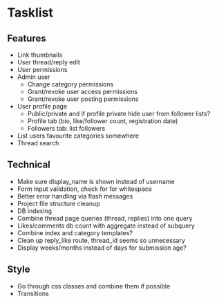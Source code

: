 # Tasklist

## Features
- Link thumbnails
- User thread/reply edit
- User permissions
- Admin user
    - Change category permissions
    - Grant/revoke user access permissions
    - Grant/revoke user posting permissions
- User profile page
    - Public/private and if profile private hide user from follower lists?
    - Profile tab (bio, like/follower count, registration date)
    - Followers tab: list followers
- List users favourite categories somewhere
- Thread search


## Technical
- Make sure display_name is shown instead of username
- Form input validation, check for for whitespace
- Better error handling via flash messages
- Project file structure cleanup
- DB indexing
- Combine thread page queries (thread, replies) into one query
- Likes/comments db count with aggregate instead of subquery
- Combine index and category templates?
- Clean up reply_like route, thread_id seems so unnecessary
- Display weeks/months instead of days for submission age?


## Style
- Go through css classes and combine them if possible
- Transitions 

